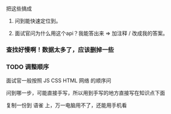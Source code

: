 把这些搞成

1. 问到能快速定位到。

2. 面试官问为什么用这个api？我能答出来 => 加注释 / 改成我的答案。

### 查找好慢啊！数据太多了，应该删掉一些

### TODO 调整顺序

面试官一般按照 JS CSS HTML 网络 的顺序问

问到哪一步，可能直接手写，所以用到手写的地方直接写在知识点下面

复制一份到 语雀 上，万一电脑用不了，还能用手机看
